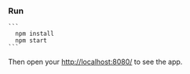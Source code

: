 ### Run

    ```
      npm install
      npm start
    ```

Then open your [http://localhost:8080/](http://localhost:8080/) to see the app. 
